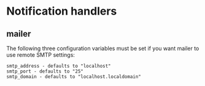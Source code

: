 # Notification handlers

## mailer

The following three configuration variables must be set if you want mailer to use remote SMTP settings:

    smtp_address - defaults to "localhost"
    smtp_port - defaults to "25"
    smtp_domain - defaults to "localhost.localdomain"
